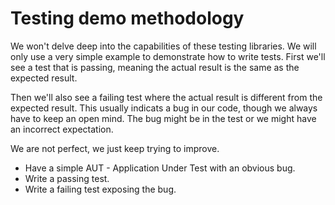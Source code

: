 # Testing demo methodology

We won't delve deep into the capabilities of these testing libraries. We will only use a very simple example to
demonstrate how to write tests.
First we'll see a test that is passing, meaning the actual result is the same as the expected result.

Then we'll also see a failing test where the actual result is different from the expected result. This usually indicats a bug in our code, though we always have to keep an open mind. The bug might be in the test or we might have an incorrect expectation.

We are not perfect, we just keep trying to improve.


* Have a simple AUT - Application Under Test with an obvious bug.
* Write a passing test.
* Write a failing test exposing the bug.

